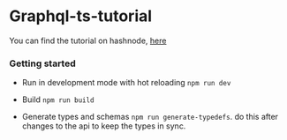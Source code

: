 # Graphql-ts-tutorial

You can find the tutorial on hashnode, [here](https://hashnode.com/post/building-a-nodejs-api-with-typescript-and-graphql-cjrrojjx200uqrxs1ngtitx9p)

### Getting started

- Run in development mode with hot reloading `npm run dev`

- Build `npm run build`

- Generate types and schemas `npm run generate-typedefs`. do this after changes to the api to keep the types in sync.
